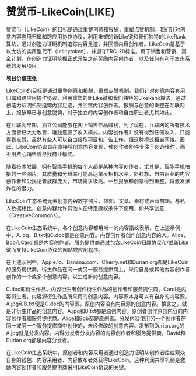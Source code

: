 # 

# 赞赏币-LikeCoin(LIKE)

赞赏币（LikeCoin）的目标是通过重整创意和报酬，重塑点赞机制。我们针对创意内容套用归属和跨应用协作协议，利用重塑的新Like键和我们独特的LikeRank算法，通过创造力证明机制追踪内容足迹，并回馈内容创作者。LikeCoin是基于以太坊的实用型代币（utilitytoken），并遵守ERC-20标准。用于销售和营销、赏金计划，在创造力证明挖掘正式开始之前奖励内容创作者，以及任何有利于生态系统的发展项目。

**项目价值主张**

LikeCoin的目标是通过重整创意和报酬，重塑点赞机制。我们针对创意内容套用归属和跨应用协作协议，利用重塑的新Like键和我们独特的LikeRank算法，通过创造力证明机制追踪内容足迹，并回馈内容创作者。报酬与创意的重整在互联网上，报酬早已与创意脱钩，对于独立的内容创作者和自由职业者尤其如此。

在互联网早期，独立公司能够在网上销售作品赚钱，到了现在，互联网的所有技术方面皆已大为改善，唯独遗漏了收入模式。内容创作者并没有得到任何收入，只能得到点赞。虽然有些人可以自由接取项目和广告工作，但这种模式相当间接。因此，LikeCoin协议旨在直接将创意内容变现，使创作者能够专注于创造佳作，而不用费心销售或寻找商业模式。

随着技术发展，拥有智能手机的每个人都是某种内容创作者。尤其是，智能手机拍摄的一些图片，其质量和分辨率可能高达单反相机水平。斜杠族、自由职业的内容创作者和公民记者族群庞大，市场需求极高。一旦报酬和创意得到重整，将激发爆炸性的潜力。

LikeCoin生态系统元素创意内容数字照片、插图、文章、素材或声音剪辑。与私人数据相比，创意内容允许其他人在特定版权条件下使用，如共享创意（CreativeCommons）。

在LikeCoin生态系统中，各个创意内容都用唯一的内容指纹表示。在上述示例中，A.jpg、B.txt和C.doc都是创意内容。内容创作者创作创意内容的人。Alice、Bob和Carol都是内容创作者。服务提供商通过包含LikeCoin归属协议和/或新Like键而支持LikeCoin协议的网站或应用程序。

在上述示例中，Apple.io、Banana.com、Cherry.net和Durian.org都是LikeCoin的服务提供商。衍生作品在同一或另一服务提供商上，采用自身或其他内容创作者创作的一个或多个创意内容，以生成新的创意内容。

C.doc即衍生作品。内容衍生者创作衍生作品的创作者和服务提供商。Carol是内容衍生者。内容源衍生作品所采用的创意内容。内容源本身可以有自身的内容源。A.jpg和B.txt便是C.doc的内容源。原创内容没有内容源的创意内容。换言之，就是非衍生作品的创意内容。A.jpg和B.txt都是原创内容。原创者创作原创内容的内容创作者和服务提供商。Alice和Bob都是原创者。分发内容使用另一个创作者在同一或另一个服务提供商中创作的，未经修改的创意内容。发布到Durian.org的A.jpg就是分发内容。内容分发者分发内容的内容创作者和服务提供商。David和Durian.org都是内容分发者。

在LikeCoin生态系统中，原创者和内容采用者通过创造力证明从创作者库或观众自身的钱包、内容采用者、内容散布者处获得LikeCoin。这种利润共享机制是激励内容创作者和服务提供商采用LikeCoin协议的关键。

